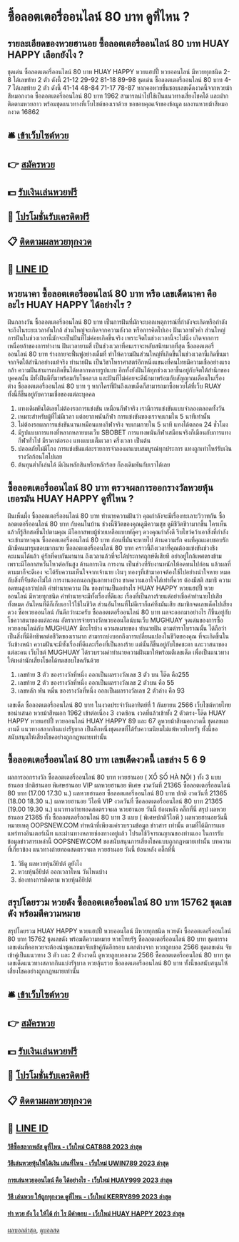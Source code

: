 # ซื้อลอตเตอรี่ออนไลน์ 80 บาท ดูที่ไหน ?
## รายละเอียดของหวยฮานอย ซื้อลอตเตอรี่ออนไลน์ 80 บาท HUAY HAPPY เลือกยังไง ?
ชุดเด่น ซื้อลอตเตอรี่ออนไลน์ 80 บาท HUAY HAPPY หวยแฮปปี้ หวยออนไลน์ มีหวยทุกชนิด 2-8 ได้เลขท้าย 2 ตัว ดังนี้
21-12
29-92
81-18
89-98
ชุดเด่น ซื้อลอตเตอรี่ออนไลน์ 80 บาท 4-7 ได้เลขท้าย 2 ตัว ดังนี้
41-14
48-84
71-17
78-87
หากคอหวยชื่นชอบเลขเด็ดงวดนี้จากหวยม้าสีหมอกงวด ซื้อลอตเตอรี่ออนไลน์ 80 บาท 1962 สามารถนำไปใช้เป็นแนวทางเสี่ยงโชคได้ และฝากติดตามหวยลาว พร้อมชุดแนวทางที่เว็บไซต์ของเราด้วย
ขอขอบคุณเจ้าของข้อมูล
ผลงานหวยม้าสีหมอกงวด 16862


## 🛎 [เข้าเว็บไซต์หวย](https://bit.ly/3BG5bNw)
## 👉 [สมัครหวย](https://bit.ly/3BG5bNw)
## 💵 [รับเงินเล่นหวยฟรี](https://bit.ly/3C3mvgS)
## 👑 [โปรโมชั่นรับเครดิตฟรี](https://bit.ly/3C3mvgS)
## 📋 [ติดตามผลหวยทุกงวด](https://bit.ly/3C3mvgS)
## 📱 [LINE ID](https://bit.ly/3C3mvgS)

## หวยนาคา ซื้อลอตเตอรี่ออนไลน์ 80 บาท หรือ เลขเด็ดนาคา คืออะไร HUAY HAPPY ได้อย่างไร ?
ฝันกลางวัน ซื้อลอตเตอรี่ออนไลน์ 80 บาท เป็นการฝันที่มักจะบอกเหตุการณ์ที่กำลังจะเกิดหรือกำลังจะถึงในระยะเวลาอันใกล้ ส่วนใหญ่จะเกิดจากความกังวล หรือการคิดไปเอง
ฝันเวลาหัวค่ำ ส่วนใหญ่การฝันในช่วงเวลานี้มักจะเป็นฝันที่ไม่ค่อยเกิดขึ้นจริง เพราะจิตในช่วงเวลานี้จะไม่นิ่ง เกิดจากการเหนื่อยล้าของการทำงาน
ฝันเวลายามสี่ เป็นช่วงเวลาที่คนเราจะหลับสนิทมากที่สุด ซื้อลอตเตอรี่ออนไลน์ 80 บาท ร่างกายจะฟื้นฟูอย่างเต็มที่ ทำให้ความฝันส่วนใหญ่ที่เกิดขึ้นในช่วงเวลานี้เกิดขึ้นมาจากจิตใต้สำนึกอย่างแท้จริง
ทำนายฝัน เป็นวิชาโหราศาสตร์อีกหนึ่งแขนงที่คนไทยมีความเชื่ออย่างแรงกล้า ความฝันสามารถเกิดขึ้นได้หลากหลายรูปแบบ อีกทั้งยังฝันได้ทุกช่วงเวลาขึ้นอยู่กับจิตใต้สำนึกของบุคคลนั้น มีทั้งฝันดีที่มาพร้อมกับโชคลาภ และฝันที่ไม่ค่อยจะดีนักมาพร้อมกับสัญญาณเตือนในเรื่องต่าง ซื้อลอตเตอรี่ออนไลน์ 80 บาท ๆ หากใครที่ฝันถึงเลขเด็ดก็สามารถมาซื้อหวยได้ที่เว็บ RUAY ทั้งนี้ก็ขึ้นอยู่กับความเชื่อของแต่ละบุคคล
1. แทงเดิมพันได้เลยไม่ต้องรอการแข่งขัน เหมือนกีฬาจริง เรามีการแข่งขันแบบจำลองตลอดทั้งวัน
2. เหมาะสำหรับผู้ที่ไม่มีเวลา แต่อยากพนันกีฬา การแข่งขันของเราจบเกมใน 5 นาทีเท่านั้น
3. ไม่ต้องรอผลการแข่งขันนานเหมือนแทงกีฬาจริง จบเกมภายใน 5 นาที แทงได้ตลอด 24 ชั่วโมง
4. มีรูปแบบการแทงที่หลากหลายบนเว็บ SBOBET การแทงพนันกีฬาเสมือนจริงก็เมือนกับการแทงกีฬาทั่วไป มีราคาต่อรอง แทงแบบเต็มเวลา ครึ่งเวลา เป็นต้น
5. ปลอดภัยไม่มีโกง การแข่งขันแต่ละรายการจำลองมาแบบสมบูรณ์ทุกประการ แทงถูกเท่าไหร่รับเงินรางวัลก้อนโตไปเลย
6. ต้นทุนต่ำก็เล่นได้ มีเงินหลักสินหรือหลักร้อย ก็ลงเดิมพันกับเราได้เลย

## ซื้อลอตเตอรี่ออนไลน์ 80 บาท ตรวจผลการออกรางวัลหวยหุ้นเยอรมัน HUAY HAPPY ดูที่ไหน ?
ฝันเห็นผึ้ง ซื้อลอตเตอรี่ออนไลน์ 80 บาท ทำนายความฝันว่า คุณกำลังจะมีเรื่องทะเลาะวิวาทกัน ซื้อลอตเตอรี่ออนไลน์ 80 บาท กับคนในบ้าน ช่วงนี้ชีวิตของคุณดูมีความสุข ดูมีชีวิตชีวามากขึ้น ใครเห็นแล้วก็รู้สึกสดชื่นไปตามคุณ มีโอกาสพบผู้ช่วยเหลือแบบฟลุ๊คๆ ดวงคุณกำลังดี รีบไขว่คว้าเอาสิ่งที่กำลังจะเข้ามาหาคุณ ซื้อลอตเตอรี่ออนไลน์ 80 บาท ก่อนที่มันจะหายไป
ด้านความรัก คนที่คุณแอบชอบรัก มักมีคนมารุมชอบมากมาย ซื้อลอตเตอรี่ออนไลน์ 80 บาท คราวนี้ถึงเวลาที่คุณต้องแข่งขันช่วงชิงคะแนนได้แล้ว คู่รักที่คบกันมานาน ถึงเวลาแล้วที่จะได้ประกาศฤกษ์ดีเสียที อย่าอยู่ใกล้เพศตรงข้าม เพราะมีโอกาสหวั่นไหวต่อกันสูง
ด้านการเงิน การงาน เป็นช่วงที่รับงานหนักให้อดทนไปก่อน แล้วผลที่ตามมาก็จะดีเอง จะได้รับความเห็นใจจากเจ้านาย เงินๆ ทองๆที่เข้ามาอาจต้องใช้ไปอย่างน่าใจหาย หมดกับสิ่งที่จับต้องไม่ได้ การงานออกนอกลู่นอกทางบ้าง ขาดความเอาใจใส่เท่าที่ควร ต้องมีสติ สมาธิ ความอดทนสูงกว่าปกติ
คำทำนายความ ฝัน ของท่านเป็นอย่างไร HUAY HAPPY หวยแฮปปี้ หวยออนไลน์ มีหวยทุกชนิด คำทำนายจะมีทั้งเรื่องที่ดีและ เรื่องที่เป็นลางร้ายแต่อย่าเชื่อคำทำนายไปเสียทั้งหมด อันไหนที่ดีก็เก็บเอาไว้ใช้ในชีวิต ส่วนอันไหนที่ไม่ดีเราก็แค่ทิ้งมันเสีย สมาชิกจดเลขเด็ดไปเสี่ยงดวง ซื้อหวยออนไลน์ กันดีกว่านะครับ ซื้อลอตเตอรี่ออนไลน์ 80 บาท ผลจะออกมาอย่างไร ก็ขึ้นอยู่กับโชควาสนาของแต่ละคน
อัตราการจ่ายรางวัลหวยออนไลน์บนเว็บ MUGHUAY
จุดเด่นของการซื้อหวยออนไลน์กับ MUGHUAY มีอะไรบ้าง
ความหมายของ ทำนายฝัน ตามตำราโบราณนั้น ได้ถือว่าเป็นสิ่งที่มีอิทธิพลต่อชีวิตของเรามาก สามารถบ่งบอกถึงการเปลี่ยนแปลงในชีวิตของคุณ ที่จะเกิดขึ้นในวันข้างหน้า ความฝันจะมีทั้งเรื่องที่ดีและเรื่องที่เป็นลางร้าย แต่นั้นก็ขึ้นอยู่กับโชคชะตา และวาสนาของแต่ละคน เว็บไซต์ MUGHUAY ได้รวบรวมคำทำนายความฝันมาให้พร้อมตีเลขเด็ด เพื่อเป็นแนวทางให้เหล่านักเสี่ยงโชคได้ทดสอบโชคกันด้วย
1. เลขท้าย 3 ตัว ของรางวัลที่หนึ่ง ออกเป็นผลรางวัลเลข 3 ตัว บน โต๊ด คือ255
2. เลขท้าย 2 ตัว ของรางวัลที่หนึ่ง ออกเป็นผลรางวัลเลข 2 ตัวบน คือ 55
3. เลขหลัก พัน หมื่น ของรางวัลที่หนึ่ง ออกเป็นผลรางวัลเลข 2 ตัวล่าง คือ 93

เลขเด็ด ซื้อลอตเตอรี่ออนไลน์ 80 บาท ในงวดประจำวันอาทิตย์ที่ 1 กันยายน 2566 เว็บไซต์หวยไทยขอนำเสนอ หวยม้าสีหมอก 1962 เข้าต่อเนื่อง 3 งวดซ้อน งวดที่แล้วเข้าทั้ง 2 ตัวตรง-โต๊ด HUAY HAPPY หวยแฮปปี้ หวยออนไลน์ HUAY HAPPY 89 และ 67 ดูหวยม้าสีหมอกงวดนี้ ชุดเลขผลงานดี แนวทางสลากกินแบ่งรัฐบาล เป็นอีกหนึ่งชุดเลขที่ได้รับความนิยมไม่แพ้หวยไทยรัฐ ทั้งนี้ขอสนับสนุนให้เสี่ยงโชคอย่างถูกกฎหมายเท่านั้น

## ซื้อลอตเตอรี่ออนไลน์ 80 บาท เลขเด็ดงวดนี้ เลขล่าง 5 6 9
ผลการออกรางวัล ซื้อลอตเตอรี่ออนไลน์ 80 บาท หวยฮานอย ( XỔ SỐ HÀ NỘI ) ทั้ง 3 แบบ ฮานอย ปกติฮานอย พิเศษฮานอย VIP
ผลหวยฮานอย พิเศษ งวดวันที่ 21365 ซื้อลอตเตอรี่ออนไลน์ 80 บาท (17.00 17.30 น.)
ผลหวยฮานอย ซื้อลอตเตอรี่ออนไลน์ 80 บาท ปกติ งวดวันที่ 21365 (18.00 18.30 น.)
ผลหวยฮานอย วีไอพี VIP งวดวันที่ ซื้อลอตเตอรี่ออนไลน์ 80 บาท 21365 (19.00 19.30 น.)
 แนวทางถ่ายทอดสดตรวจผล หวยฮานอย วันนี้ ย้อนหลัง คลิ๊กที่นี่ 
สรุป ผลหวยฮานอย 21365 ทั้ง ซื้อลอตเตอรี่ออนไลน์ 80 บาท 3 แบบ ( พิเศษปกติวีไอพี ) ผลหวยฮานอยวันนี้
หมายเหตุ OOPSNEW.COM ทำหน้าที่เพียงแค่รวบรวมข้อมูล ข่าวสาร เท่านั้น ตามที่ได้มีการเผยแพร่ทางอินเตอร์เน็ท และผ่านทางหลายช่องทางอยู่แล้ว โปรดใช้วิจารณญาณของท่านเอง ในการรับข้อมูลข่าวสารเหล่านี้ OOPSNEW.COM ขอสนับสนุนการเสี่ยงโชคแบบถูกกฎหมายเท่านั้น
บทความที่เกี่ยวข้อง
แนวทางถ่ายทอดสดตรวจผล หวยฮานอย วันนี้ ย้อนหลัง คลิ๊กที่นี่
1. วิธีดู ผลหวยหุ้นอียิปต์ ดูยังไง
2. หวบหุ้นอียิปต์ ออกเวลาไหน วันไหนบ้าง
3. ช่องทางการติดตาม หวยหุ้นอียิปต์

## สรุปโดยรวม หวยดัง ซื้อลอตเตอรี่ออนไลน์ 80 บาท 15762 ชุดเลขดัง พร้อมตีความหมาย
สรุปโดยรวม HUAY HAPPY หวยแฮปปี้ หวยออนไลน์ มีหวยทุกชนิด หวยดัง ซื้อลอตเตอรี่ออนไลน์ 80 บาท 15762 ชุดเลขดัง พร้อมตีความหมาย หวยไทยรัฐ ซื้อลอตเตอรี่ออนไลน์ 80 บาท ชุดตารางเลขเด่นที่คอหวยจะต้องนำชุดเลขมาจับเข้าคู่กันอีกรอบ แตกต่างจาก หวยลูกบอล 2566 ชุดเลขเด่น จับเข้าคู่เป็นแนวทาง 3 ตัว และ 2 ตัวงวดนี้ ดูหวยลูกบอลงวด 2566 ซื้อลอตเตอรี่ออนไลน์ 80 บาท ชุดเลขเด็ดแนวทางสลากกินแบ่งรัฐบาล หวยลุ้นรวย ซื้อลอตเตอรี่ออนไลน์ 80 บาท ทั้งนี้ขอสนับสนุนให้เสี่ยงโชคอย่างถูกกฎหมายเท่านั้น

## 🛎 [เข้าเว็บไซต์หวย](https://bit.ly/3BG5bNw)
## 👉 [สมัครหวย](https://bit.ly/3BG5bNw)
## 💵 [รับเงินเล่นหวยฟรี](https://bit.ly/3C3mvgS)
## 👑 [โปรโมชั่นรับเครดิตฟรี](https://bit.ly/3C3mvgS)
## 📋 [ติดตามผลหวยทุกงวด](https://bit.ly/3C3mvgS)
## 📱 [LINE ID](https://bit.ly/3C3mvgS)

#### [วิธีซื้อสลากพลัส ดูที่ไหน - เว็บใหม่ CAT888 2023 ล่าสุด](https://atom.io/themes/วิธีซื้อสลากพลัส%20ดูที่ไหน%20-%20เว็บใหม่%20cat888%202023%20ล่าสุด)
#### [วิธีเล่นหวยหุ้นให้ได้เงิน เล่นที่ไหน - เว็บใหม่ UWIN789 2023 ล่าสุด](https://atom.io/themes/วิธีเล่นหวยหุ้นให้ได้เงิน%20เล่นที่ไหน%20-%20เว็บใหม่%20uwin789%202023%20ล่าสุด)
#### [การเล่นหวยออนไลน์ คือ ได้อย่างไร - เว็บใหม่ HUAY999 2023 ล่าสุด](https://atom.io/themes/การเล่นหวยออนไลน์%20คือ%20ได้อย่างไร%20-%20เว็บใหม่%20huay999%202023%20ล่าสุด)
#### [วิธี เล่นหวย ให้ถูกทุกงวด ดูที่ไหน - เว็บใหม่ KERRY899 2023 ล่าสุด](https://atom.io/themes/วิธี%20เล่นหวย%20ให้ถูกทุกงวด%20ดูที่ไหน%20-%20เว็บใหม่%20kerry899%202023%20ล่าสุด)
#### [ทํา หวย ยัง ไง ให้ได้ กํา ไร มีคำตอบ - เว็บใหม่ HUAY HAPPY 2023 ล่าสุด](https://atom.io/themes/ทํา%20หวย%20ยัง%20ไง%20ให้ได้%20กํา%20ไร%20มีคำตอบ%20-%20เว็บใหม่%20huay%20happy%202023%20ล่าสุด)

[ผลบอลล่าสุด](https://siamsport.tv "ผลบอลล่าสุด"), [ดูบอลสด](https://siamsport.tv/ดูบอลสด "ดูบอลสด")